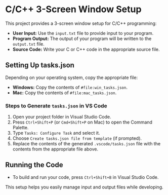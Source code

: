 # C/C++ 3-Screen Window Setup

This project provides a 3-screen window setup for C/C++ programming:

- **User Input:** Use the `input.txt` file to provide input to your program.
- **Program Output:** The output of your program will be written to the `output.txt` file.
- **Source Code:** Write your C or C++ code in the appropriate source file.

## Setting Up tasks.json

Depending on your operating system, copy the appropriate file:

- **Windows:** Copy the contents of `#file:win_tasks.json`.
- **Mac:** Copy the contents of `#file:mac_tasks.json`.

### Steps to Generate `tasks.json` in VS Code

1. Open your project folder in Visual Studio Code.
2. Press `Ctrl+Shift+P` (or `Cmd+Shift+P` on Mac) to open the Command Palette.
3. Type `Tasks: Configure Task` and select it.
4. Choose `Create tasks.json file from template` (if prompted).
5. Replace the contents of the generated `.vscode/tasks.json` file with the contents from the appropriate file above.

## Running the Code

- To build and run your code, press `Ctrl+Shift+B` in Visual Studio Code.

This setup helps you easily manage input and output files while developing.